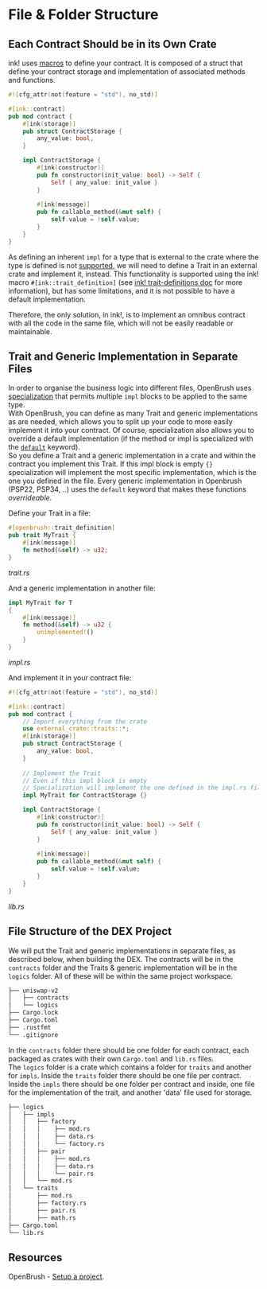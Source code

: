 # File & Folder Structure

## Each Contract Should be in its Own Crate

ink! uses [macros](https://use.ink/macros-attributes) to define your contract. It is composed of a struct that define your contract storage and implementation of associated methods and functions.

```rust
#![cfg_attr(not(feature = "std"), no_std)]

#[ink::contract]
pub mod contract {
    #[ink(storage)]
    pub struct ContractStorage {
        any_value: bool,
    }

    impl ContractStorage {
        #[ink(constructor)]
        pub fn constructor(init_value: bool) -> Self {
            Self { any_value: init_value }
        }
        
        #[ink(message)]
        pub fn callable_method(&mut self) {
            self.value = !self.value;
        }
    }
}
```

As defining an inherent `impl` for a type that is external to the crate where the type is defined is not [supported](https://doc.rust-lang.org/error_codes/E0116.html), we will need to define a Trait in an external crate and implement it, instead. This functionality is supported using the ink! macro `#[ink::trait_definition]` (see [ink! trait-definitions doc](https://use.ink/basics/trait-definitions/) for more information), but has some limitations, and it is not possible to have a default implementation.

Therefore, the only solution, in ink!, is to implement an omnibus contract with all the code in the same file, which will not be easily readable or maintainable.

## Trait and Generic Implementation in Separate Files

In order to organise the business logic into different files, OpenBrush uses [specialization](https://github.com/rust-lang/rfcs/pull/1210) that permits multiple `impl` blocks to be applied to the same type.\
With OpenBrush, you can define as many Trait and generic implementations as are needed, which allows you to split up your code to more easily implement it into your contract. Of course, specialization also allows you to override a default implementation (if the method or impl is specialized with the [`default`](https://github.com/rust-lang/rfcs/blob/master/text/1210-impl-specialization.md#the-default-keyword) keyword).\
So you define a Trait and a generic implementation in a crate and within the contract you implement this Trait. If this impl block is empty `{}` specialization will implement the most specific implementation, which is the one you defined in the file. Every generic implementation in Openbrush (PSP22, PSP34, ..) uses the `default` keyword that makes these functions _overrideable_.

Define your Trait in a file:

```rust
#[openbrush::trait_definition]
pub trait MyTrait {
    #[ink(message)]
    fn method(&self) -> u32;
}
```

_trait.rs_

And a generic implementation in another file:

```rust
impl MyTrait for T
{
    #[ink(message)]
    fn method(&self) -> u32 {
        unimplemented!()
    }
}
```

_impl.rs_

And implement it in your contract file:

```rust
#![cfg_attr(not(feature = "std"), no_std)]

#[ink::contract]
pub mod contract {
    // Import everything from the crate
    use external_crate::traits::*;
    #[ink(storage)]
    pub struct ContractStorage {
        any_value: bool,
    }
    
    // Implement the Trait
    // Even if this impl block is empty
    // Specialization will implement the one defined in the impl.rs file
    impl MyTrait for ContractStorage {}

    impl ContractStorage {
        #[ink(constructor)]
        pub fn constructor(init_value: bool) -> Self {
            Self { any_value: init_value }
        }
        
        #[ink(message)]
        pub fn callable_method(&mut self) {
            self.value = !self.value;
        }
    }
}
```

_lib.rs_

## File Structure of the DEX Project

We will put the Trait and generic implementations in separate files, as described below, when building the DEX.
The contracts will be in the `contracts` folder and the Traits & generic implementation will be in the `logics` folder. All of these will be within the same project workspace.

```bash
├── uniswap-v2
│   ├── contracts
│   └── logics
├── Cargo.lock
├── Cargo.toml
├── .rustfmt
└── .gitignore
```

In the `contracts` folder there should be one folder for each contract, each packaged as crates with their own `Cargo.toml` and `lib.rs` files.\
The `logics` folder is a crate which contains a folder for `traits` and another for `impls`.
Inside the `traits` folder there should be one file per contract. Inside the `impls` there should be one folder per contract and inside, one file for the implementation of the trait, and another 'data' file used for storage.

```bash
├── logics
│   ├── impls
│   │   ├── factory
│   │   │    ├── mod.rs
│   │   │    ├── data.rs
│   │   │    └── factory.rs
│   │   ├── pair
│   │   │    ├── mod.rs
│   │   │    ├── data.rs
│   │   │    └── pair.rs
│   │   └── mod.rs
│   └── traits
│       ├── mod.rs
│       ├── factory.rs
│       ├── pair.rs
│       ├── math.rs
├── Cargo.toml
└── lib.rs
```

## Resources

OpenBrush - [Setup a project](https://docs.openbrush.io/smart-contracts/example/setup_project).
